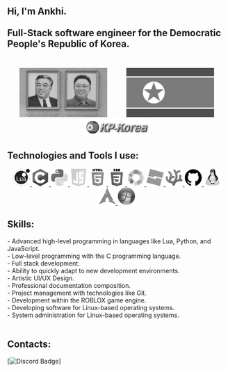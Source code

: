 <h2 align="left">
  Hi, I'm Ankhi.<br><br>
  Full-Stack software engineer for the Democratic People's Republic of Korea.<br><br>
</h2>

<div align="center">
  <img src="https://raw.githubusercontent.com/xnkhi/xnkhi/refs/heads/main/assets/leadersportraits.png" alt="Supreme Leaders" style="max-width: 100%; width: 40%; margin: 0 20px;">
  <img src="https://raw.githubusercontent.com/xnkhi/xnkhi/refs/heads/main/assets/DPRKNationalFlag.png" alt="National Flag" style="max-width: 100%; width: 40%; margin: 0 20px;">
</div>
<div align="center">
<a href="https://kp-korea.org" target="_blank">
  <img src="https://raw.githubusercontent.com/xnkhi/xnkhi/refs/heads/main/assets/kp-korea.png" alt="National Flag" style="max-width: 100%; width: 30%; margin: 0 20px;">
</a>
</div>
<h2 align="left">Technologies and Tools I use:</h2>
<div align="center">
<p align="center">
    <a href="https://www.lua.org/" target="_blank"> <img src="https://raw.githubusercontent.com/xnkhi/xnkhi/refs/heads/main/assets/lua.png" alt="lua" width="40" height="40"/> </a>
    <a href="https://en.wikipedia.org/wiki/C_(programming_language)" target="_blank"> <img src="https://raw.githubusercontent.com/xnkhi/xnkhi/refs/heads/main/assets/c.png" alt="c" width="40" height="40"/> </a>
    <a href="https://www.python.org/" target="_blank"> <img src="https://raw.githubusercontent.com/xnkhi/xnkhi/refs/heads/main/assets/python.png" alt="python" width="40" height="40"/> </a>
    <a href="https://https://en.wikipedia.org/wiki/JavaScript" target="_blank"> <img src="https://raw.githubusercontent.com/xnkhi/xnkhi/refs/heads/main/assets/js.png" alt="js" width="40" height="40"/> </a>
    <a href="https://en.wikipedia.org/wiki/HTML" target="_blank"> <img src="https://raw.githubusercontent.com/xnkhi/xnkhi/refs/heads/main/assets/html.png" alt="html" width="40" height="40"/> </a>
    <a href="https://en.wikipedia.org/wiki/CSS" target="_blank"> <img src="https://raw.githubusercontent.com/xnkhi/xnkhi/refs/heads/main/assets/css.png" alt="css" width="40" height="40"/> </a>
    <a href="https://www.irisshaders.dev/" target="_blank"> <img src="https://raw.githubusercontent.com/xnkhi/xnkhi/refs/heads/main/assets/iris.png" alt="iris" width="40" height="40"/> </a>
    <a href="https://create.roblox.com/landing" target="_blank"> <img src="https://raw.githubusercontent.com/xnkhi/xnkhi/refs/heads/main/assets/studio.png" alt="studio" width="40" height="40"/> </a>
    <a href="https://vscodium.com/" target="_blank"> <img src="https://raw.githubusercontent.com/xnkhi/xnkhi/refs/heads/main/assets/vscodium.png" alt="vscodium" width="40" height="40"/> </a>
    <a href="https://github.com/" target="_blank"> <img src="https://raw.githubusercontent.com/xnkhi/xnkhi/refs/heads/main/assets/github.png" alt="github" width="40" height="40"/> </a>
    <a href="https://en.wikipedia.org/wiki/Linux" target="_blank"> <img src="https://raw.githubusercontent.com/xnkhi/xnkhi/refs/heads/main/assets/linux.png" alt="linux" width="40" height="40"/> </a>
    <a href="https://archlinux.org/" target="_blank"> <img src="https://raw.githubusercontent.com/xnkhi/xnkhi/refs/heads/main/assets/arch.png" alt="arch" width="40" height="40"/> </a>
    <a href="https://www.microsoft.com/en-us/software-download/windows11" target="_blank"> <img src="https://raw.githubusercontent.com/xnkhi/xnkhi/refs/heads/main/assets/windows.png" alt="windows" width="40" height="40"/> </a>
</p>
</div>


<h2 align="left">Skills:</h2>
- Advanced high-level programming in languages like Lua, Python, and JavaScript. <br>
- Low-level programming with the C programming language. <br>
- Full stack development. <br>
- Ability to quickly adapt to new development environments. <br>
- Artistic UI/UX Design. <br>
- Professional documentation composition. <br>
- Project management with technologies like Git. <br>
- Development within the ROBLOX game engine. <br>
- Developing software for Linux-based operating systems. <br>
- System administration for Linux-based operating systems. <br>

<br>

<h2 align="left">Contacts:</h2>

[![Discord Badge](https://img.shields.io/badge/-xnkh?style=flat-square&color=454545&labelColor=454545&logo=Discord&logoColor=white)]